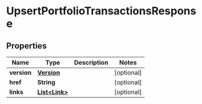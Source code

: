 

# UpsertPortfolioTransactionsResponse

## Properties

Name | Type | Description | Notes
------------ | ------------- | ------------- | -------------
**version** | [**Version**](Version.md) |  |  [optional]
**href** | **String** |  |  [optional]
**links** | [**List&lt;Link&gt;**](Link.md) |  |  [optional]



